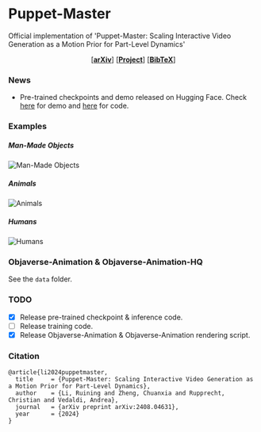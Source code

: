# Puppet-Master
Official implementation of 'Puppet-Master: Scaling Interactive Video Generation as a Motion Prior for Part-Level Dynamics'

<p align="center">
  [<a href="https://arxiv.org/pdf/2408.04631"><strong>arXiv</strong></a>]
  <!-- [<a href="https://huggingface.co/spaces/rayli/DragAPart"><strong>Demo</strong></a>] -->
  [<a href="https://vgg-puppetmaster.github.io/"><strong>Project</strong></a>]
  [<a href="#citation"><strong>BibTeX</strong></a>]
</p>

### News
- Pre-trained checkpoints and demo released on Hugging Face. Check [here](https://huggingface.co/spaces/rayli/Puppet-Master) for demo and [here](https://huggingface.co/spaces/rayli/Puppet-Master/tree/main) for code.

### Examples

##### Man-Made Objects
![Man-Made Objects](https://vgg-puppetmaster.github.io/resources/manmade.gif)

##### Animals
![Animals](https://vgg-puppetmaster.github.io/resources/animal.gif)

##### Humans
![Humans](https://vgg-puppetmaster.github.io/resources/human.gif)

### Objaverse-Animation & Objaverse-Animation-HQ
See the `data` folder.

### TODO
- [x] Release pre-trained checkpoint & inference code.
- [ ] Release training code.
- [x] Release Objaverse-Animation & Objaverse-Animation rendering script.

### Citation

```
@article{li2024puppetmaster,
  title     = {Puppet-Master: Scaling Interactive Video Generation as a Motion Prior for Part-Level Dynamics},
  author    = {Li, Ruining and Zheng, Chuanxia and Rupprecht, Christian and Vedaldi, Andrea},
  journal   = {arXiv preprint arXiv:2408.04631},
  year      = {2024}
}
```
